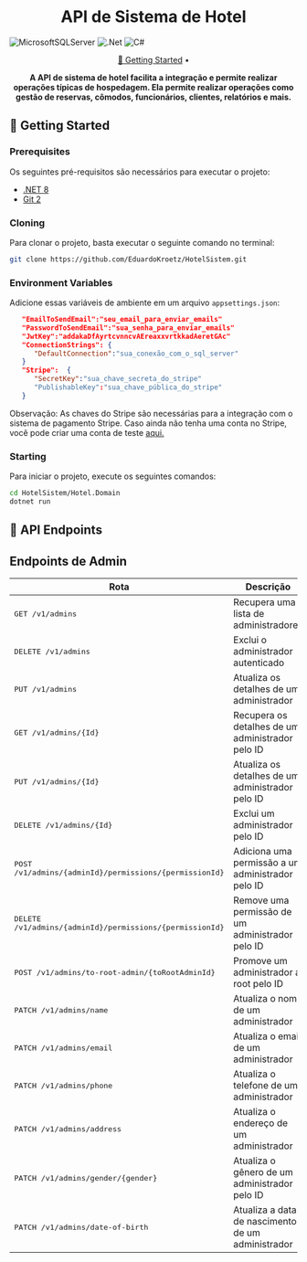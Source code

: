 
<h1 align="center">API de Sistema de Hotel</h1>

[MicrosoftSQLServer]: https://img.shields.io/badge/Microsoft%20SQL%20Server-CC2927?style=for-the-badge&logo=microsoft%20sql%20server&logoColor=white
[.Net]: https://img.shields.io/badge/.NET-5C2D91?style=for-the-badge&logo=.net&logoColor=white
[C#]: https://img.shields.io/badge/c%23-%23239120.svg?style=for-the-badge&logo=csharp&logoColor=white


![MicrosoftSQLServer]
![.Net]
![C#]

<p align="center">
   <a href="#getting-started">🚀 Getting Started</a> • 
</p>
<p align="center">
  <b>A API de sistema de hotel facilita a integração e permite realizar operações típicas de hospedagem. Ela permite realizar operações como gestão de reservas, cômodos, funcionários, clientes, relatórios e mais.</b>
</p>
<h2 id="getting-started">🚀 Getting Started</h2>
<h3>Prerequisites</h3>
<p>Os seguintes pré-requisitos são necessários para executar o projeto:</p>
<ul>
  <li><a href="https://dotnet.microsoft.com/pt-br/">.NET 8</a></li>
  <li><a href="https://github.com">Git 2</a></li>
</ul>
<h3 id="cloning">Cloning</h3>
<p>Para clonar o projeto, basta executar o seguinte comando no terminal:</p>

```bash
git clone https://github.com/EduardoKroetz/HotelSistem.git
```

<h3 id="environments">Environment Variables</h3>
<p>Adicione essas variáveis de ambiente em um arquivo <code>appsettings.json</code>:</p>

```json
   "EmailToSendEmail":"seu_email_para_enviar_emails"
   "PasswordToSendEmail":"sua_senha_para_enviar_emails"
   "JwtKey":"addakaDfAyrtcvnncvAEreaxxvrtkkadAeretGAc"
   "ConnectionStrings": {
      "DefaultConnection":"sua_conexão_com_o_sql_server"
   }
   "Stripe":  {
      "SecretKey":"sua_chave_secreta_do_stripe"
      "PublishableKey":"sua_chave_pública_do_stripe"
   }
```
<p>Observação: As chaves do Stripe são necessárias para a integração com o sistema de pagamento Stripe. Caso ainda não tenha uma conta no Stripe, você pode criar uma conta de teste <a href="https://docs.stripe.com/testing">aqui.</a></p>

<h3 id="start">Starting</h3>
<p>Para iniciar o projeto, execute os seguintes comandos:</p>

```bash
cd HotelSistem/Hotel.Domain
dotnet run
```
<h2 id="routes">📍 API Endpoints</h2>

## Endpoints de Admin

| Rota                                    | Descrição                                        |
|-----------------------------------------|--------------------------------------------------|
| <kbd>GET /v1/admins</kbd>               | Recupera uma lista de administradores            |
| <kbd>DELETE /v1/admins</kbd>            | Exclui o administrador autenticado               |
| <kbd>PUT /v1/admins</kbd>               | Atualiza os detalhes de um administrador         |
| <kbd>GET /v1/admins/{Id}</kbd>          | Recupera os detalhes de um administrador pelo ID |
| <kbd>PUT /v1/admins/{Id}</kbd>          | Atualiza os detalhes de um administrador pelo ID |
| <kbd>DELETE /v1/admins/{Id}</kbd>       | Exclui um administrador pelo ID                  |
| <kbd>POST /v1/admins/{adminId}/permissions/{permissionId}</kbd>  | Adiciona uma permissão a um administrador pelo ID |
| <kbd>DELETE /v1/admins/{adminId}/permissions/{permissionId}</kbd>| Remove uma permissão de um administrador pelo ID |
| <kbd>POST /v1/admins/to-root-admin/{toRootAdminId}</kbd>        | Promove um administrador a root pelo ID          |
| <kbd>PATCH /v1/admins/name</kbd>        | Atualiza o nome de um administrador              |
| <kbd>PATCH /v1/admins/email</kbd>       | Atualiza o email de um administrador             |
| <kbd>PATCH /v1/admins/phone</kbd>       | Atualiza o telefone de um administrador          |
| <kbd>PATCH /v1/admins/address</kbd>     | Atualiza o endereço de um administrador          |
| <kbd>PATCH /v1/admins/gender/{gender}</kbd> | Atualiza o gênero de um administrador pelo ID    |
| <kbd>PATCH /v1/admins/date-of-birth</kbd> | Atualiza a data de nascimento de um administrador |


